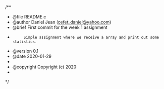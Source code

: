 /**
 * @file README.c
 * @author Daniel Jean (cefet_daniel@yahoo.com)
 * @brief First commit for the week 1 assignment
 *          Simple assignment where we receive a array and print out some statistics.
 * @version 0.1
 * @date 2020-01-29
 * 
 * @copyright Copyright (c) 2020
 * 
 */
